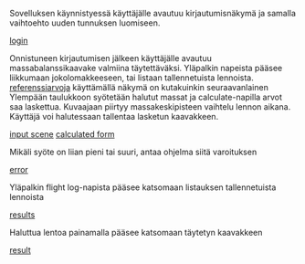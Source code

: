 Sovelluksen käynnistyessä käyttäjälle avautuu kirjautumisnäkymä ja samalla vaihtoehto uuden tunnuksen luomiseen.

[login](https://github.com/SPitkanen/ot-harjoitustyo/blob/master/dokumentaatio/kuvat/wbappLogin.png)

Onnistuneen kirjautumisen jälkeen käyttäjälle avautuu massabalanssikaavake valmiina täytettäväksi.
Yläpalkin napeista pääsee liikkumaan jokolomakkeeseen, tai listaan tallennetuista lennoista.
[referenssiarvoja](https://github.com/SPitkanen/ot-harjoitustyo/blob/master/WeightAndBalance/referenceValues.txt) käyttämällä näkymä on kutakuinkin seuraavanlainen
Ylempään taulukkoon syötetään halutut massat ja calculate-napilla arvot saa laskettua. Kuvaajaan piirtyy massakeskipisteen vaihtelu lennon aikana.
Käyttäjä voi halutessaan tallentaa lasketun kaavakkeen.

[input scene](https://github.com/SPitkanen/ot-harjoitustyo/blob/master/dokumentaatio/kuvat/wbappWBInput.png)
[calculated form](https://github.com/SPitkanen/ot-harjoitustyo/blob/master/dokumentaatio/kuvat/wbappFilledForm.png)

Mikäli syöte on liian pieni tai suuri, antaa ohjelma siitä varoituksen

[error](https://github.com/SPitkanen/ot-harjoitustyo/blob/master/dokumentaatio/kuvat/wbappIncorrectInput.png)

Yläpalkin flight log-napista pääsee katsomaan listauksen tallennetuista lennoista

[results](https://github.com/SPitkanen/ot-harjoitustyo/blob/master/dokumentaatio/kuvat/wbappFlightLog.png)

Haluttua lentoa painamalla pääsee katsomaan täytetyn kaavakkeen

[result](https://github.com/SPitkanen/ot-harjoitustyo/blob/master/dokumentaatio/kuvat/wbappFlightLogResult.png)
